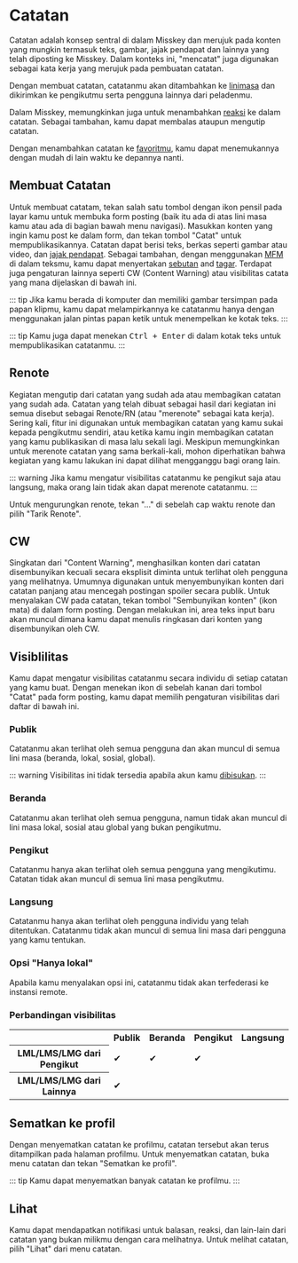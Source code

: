 # Catatan

Catatan adalah konsep sentral di dalam Misskey dan merujuk pada konten yang mungkin termasuk teks, gambar, jajak pendapat dan lainnya yang telah diposting ke Misskey. Dalam konteks ini, "mencatat" juga digunakan sebagai kata kerja yang merujuk pada pembuatan catatan.

Dengan membuat catatan, catatanmu akan ditambahkan ke [linimasa](./timeline) dan dikirimkan ke pengikutmu serta pengguna lainnya dari peladenmu.

Dalam Misskey, memungkinkan juga untuk menambahkan [reaksi](./reaction) ke dalam catatan. Sebagai tambahan, kamu dapat membalas ataupun mengutip catatan.

Dengan menambahkan catatan ke [favoritmu](./favorite), kamu dapat menemukannya dengan mudah di lain waktu ke depannya nanti.

## Membuat Catatan

Untuk membuat catatam, tekan salah satu tombol dengan ikon pensil pada layar kamu untuk membuka form posting (baik itu ada di atas lini masa kamu atau ada di bagian bawah menu navigasi). Masukkan konten yang ingin kamu post ke dalam form, dan tekan tombol "Catat" untuk mempublikasikannya. Catatan dapat berisi teks, berkas seperti gambar atau video, dan [jajak pendapat](./poll). Sebagai tambahan, dengan menggunakan [MFM](./mfm) di dalam teksmu, kamu dapat menyertakan [sebutan](./mention) and [tagar](./hashtag). Terdapat juga pengaturan lainnya seperti CW (Content Warning) atau visibilitas catata yang mana dijelaskan di bawah ini.

::: tip
Jika kamu berada di komputer dan memiliki gambar tersimpan pada papan klipmu, kamu dapat melampirkannya ke catatanmu hanya dengan menggunakan jalan pintas papan ketik untuk menempelkan ke kotak teks.
:::

::: tip
Kamu juga dapat menekan <kbd class="key">Ctrl + Enter</kbd> di dalam kotak teks untuk mempublikasikan catatanmu.
:::

## Renote

Kegiatan mengutip dari catatan yang sudah ada atau membagikan catatan yang sudah ada. Catatan yang telah dibuat sebagai hasil dari kegiatan ini semua disebut sebagai Renote/RN (atau "merenote" sebagai kata kerja). Sering kali, fitur ini digunakan untuk membagikan catatan yang kamu sukai kepada pengikutmu sendiri, atau ketika kamu ingin membagikan catatan yang kamu publikasikan di masa lalu sekali lagi. Meskipun memungkinkan untuk merenote catatan yang sama berkali-kali, mohon diperhatikan bahwa kegiatan yang kamu lakukan ini dapat dilihat mengganggu bagi orang lain.

::: warning
Jika kamu mengatur visibilitas catatanmu ke pengikut saja atau langsung, maka orang lain tidak akan dapat merenote catatanmu.
:::

Untuk mengurungkan renote, tekan "..." di sebelah cap waktu renote dan pilih "Tarik Renote".

## CW

Singkatan dari "Content Warning", menghasilkan konten dari catatan disembunyikan kecuali secara eksplisit diminta untuk terlihat oleh pengguna yang melihatnya. Umumnya digunakan untuk menyembunyikan konten dari catatan panjang atau mencegah postingan spoiler secara publik. Untuk menyalakan CW pada catatan, tekan tombol "Sembunyikan konten" (ikon mata) di dalam form posting. Dengan melakukan ini, area teks input baru akan muncul dimana kamu dapat menulis ringkasan dari konten yang disembunyikan oleh CW.

## Visiblilitas

Kamu dapat mengatur visibilitas catatanmu secara individu di setiap catatan yang kamu buat. Dengan menekan ikon di sebelah kanan dari tombol "Catat" pada form posting, kamu dapat memilih pengaturan visibilitas dari daftar di bawah ini.

### Publik

Catatanmu akan terlihat oleh semua pengguna dan akan muncul di semua lini masa (beranda, lokal, sosial, global).

::: warning
Visibilitas ini tidak tersedia apabila akun kamu <a href="./silence">dibisukan</a>.
:::

### Beranda

Catatanmu akan terlihat oleh semua pengguna, namun tidak akan muncul di lini masa lokal, sosial atau global yang bukan pengikutmu.

### Pengikut

Catatanmu hanya akan terlihat oleh semua pengguna yang mengikutimu. Catatan tidak akan muncul di semua lini masa pengikutmu.

### Langsung

Catatanmu hanya akan terlihat oleh pengguna individu yang telah ditentukan. Catatanmu tidak akan muncul di semua lini masa dari pengguna yang kamu tentukan.

### Opsi "Hanya lokal"

Apabila kamu menyalakan opsi ini, catatanmu tidak akan terfederasi ke instansi remote.

### Perbandingan visibilitas

<table>
    <tr><th></th><th>Publik</th><th>Beranda</th><th>Pengikut</th><th>Langsung</th></tr>
    <tr><th>LML/LMS/LMG dari Pengikut</th><td>✔</td><td>✔</td><td>✔</td><td></td></tr>
    <tr><th>LML/LMS/LMG dari Lainnya</th><td>✔</td><td></td><td></td><td></td></tr>
</table>

## Sematkan ke profil

Dengan menyematkan catatan ke profilmu, catatan tersebut akan terus ditampilkan pada halaman profilmu. Untuk menyematkan catatan, buka menu catatan dan tekan "Sematkan ke profil".

::: tip
Kamu dapat menyematkan banyak catatan ke profilmu.
:::

## Lihat

Kamu dapat mendapatkan notifikasi untuk balasan, reaksi, dan lain-lain dari catatan yang bukan milikmu dengan cara melihatnya. Untuk melihat catatan, pilih "Lihat" dari menu catatan.
